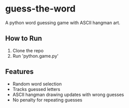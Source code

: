 # guess-the-word
A python word guessing game with ASCII hangman art.

## How to Run
1. Clone the repo
2. Run 'python.game.py'

## Features
- Random word selection
- Tracks guessed letters
- ASCII hangman drawing updates with wrong guesses
- No penalty for repeating guesses
